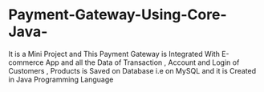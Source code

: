 # Payment-Gateway-Using-Core-Java-
It is a Mini Project and This Payment Gateway is Integrated With E-commerce App and all the Data of Transaction , Account and Login of Customers  , Products is Saved on Database i.e on MySQL and it is Created in Java Programming Language 

